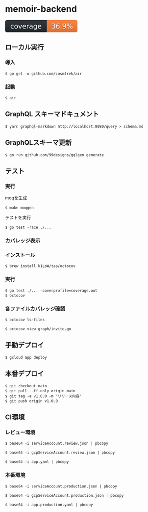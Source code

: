 # memoir-backend

![coverage](docs/coverage.svg)

## ローカル実行

### 導入
```
$ go get -u github.com/cosmtrek/air
```

### 起動

```
$ air
```

## GraphQL スキーマドキュメント

```
$ yarn graphql-markdown http://localhost:8080/query > schema.md
```

## GraphQLスキーマ更新

```
$ go run github.com/99designs/gqlgen generate
```

## テスト


### 実行
moqを生成
```
$ make moqgen
```

テストを実行
```
$ go test -race ./...
```

### カバレッジ表示

### インストール
```
$ brew install k1LoW/tap/octocov
```

### 実行
```
$ go test ./... -coverprofile=coverage.out
$ octocov
```

### 各ファイルカバレッジ確認
```
$ octocov ls-files
```

```
$ octocov view graph/invite.go
```

## 手動デプロイ

```
$ gcloud app deploy
```

## 本番デプロイ

```
$ git checkout main
$ git pull --ff-only origin main
$ git tag -a v1.0.0 -m 'リリース内容'
$ git push origin v1.0.0
```

## CI環境

### レビュー環境

```
$ base64 -i serviceAccount.review.json | pbcopy
```

```
$ base64 -i gcpServiceAccount.review.json | pbcopy
```

```
$ base64 -i app.yaml | pbcopy
```

### 本番環境

```
$ base64 -i serviceAccount.production.json | pbcopy
```

```
$ base64 -i gcpServiceAccount.production.json | pbcopy
```

```
$ base64 -i app.production.yaml | pbcopy
```


